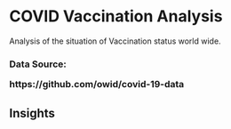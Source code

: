 # COVID Vaccination Analysis
 Analysis of the situation of Vaccination status world wide.
  <h3>Data Source: <p>https://github.com/owid/covid-19-data <p></h3>
 <h2>Insights</h2>
